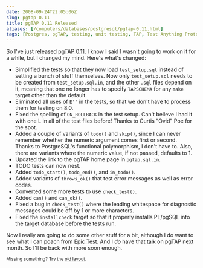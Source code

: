 ```yaml
--- 
date: 2008-09-24T22:05:06Z
slug: pgtap-0.11
title: pgTAP 0.11 Released
aliases: [/computers/databases/postgresql/pgtap-0.11.html]
tags: [Postgres, pgTAP, testing, unit testing, TAP, Test Anything Protocol]
---
```


<p>So I've just released <a href="http://pgfoundry.org/frs/?group_id=1000389" title="pgTAP downloads">pgTAP 0.11</a>. I know I said I wasn't going to work on it for a while, but I changed my mind. Here's what's changed:</p>

<ul>
  <li>Simplified the tests so that they now load <code>test_setup.sql</code> instead of
    setting a bunch of stuff themselves. Now only <code>test_setup.sql</code> needs
    to be created from <code>test_setup.sql.in</code>, and the other <code>.sql</code> files
    depend on it, meaning that one no longer has to specify <code>TAPSCHEMA</code>
    for any <code>make</code> target other than the default.</li>
  <li>Eliminated all uses of <code>E&#x0027;&#x0027;</code> in the tests, so that we don't have to
    process them for testing on 8.0.</li>
  <li>Fixed the spelling of <code>ON_ROLLBACK</code> in the test setup. Can't believe I
    had it with one L in all of the test files before! Thanks to Curtis
    "Ovid" Poe for the spot.</li>
  <li>Added a couple of variants of <code>todo()</code> and <code>skip()</code>, since I can never
    remember whether the numeric argument comes first or second. Thanks to
    PostgreSQL's functional polymorphism, I don't have to. Also, there are
    variants where the numeric value, if not passed, defaults to 1.</li>
  <li>Updated the link to the pgTAP home page in <code>pgtap.sql.in</code>.</li>
  <li>TODO tests can now nest.</li>
  <li>Added <code>todo_start()</code>, <code>todo_end()</code>, and <code>in_todo()</code>.</li>
  <li>Added variants of <code>throws_ok()</code> that test error messages as well as
    error codes.</li>
  <li>Converted some more tests to use <code>check_test()</code>.</li>
  <li>Added <code>can()</code> and <code>can_ok()</code>.</li>
  <li>Fixed a bug in <code>check_test()</code> where the leading whitespace for
    diagnostic messages could be off by 1 or more characters.</li>
  <li>Fixed the <code>installcheck</code> target so that it properly installs PL/pgSQL
    into the target database before the tests run.</li>
</ul>

<p>Now I really am going to do some other stuff for a bit, although I do want to see what I can poach from <a href="http://epictest.org/" title="Epic: More full of fail than any other testing tool">Epic Test</a>. And I <em>do</em> have that <a href="http://www.postgresqlconference.org/west08/talks/" title="PostgreSQL Conference West 2008 Talks">talk</a> on pgTAP next month. So I'll be back with more soon enough.</p>

<p class="past"><small>Missing something? Try the <a rel="nofollow" href="http://past.justatheory.com/computers/databases/postgresql/pgtap-0.11.html">old layout</a>.</small></p>


